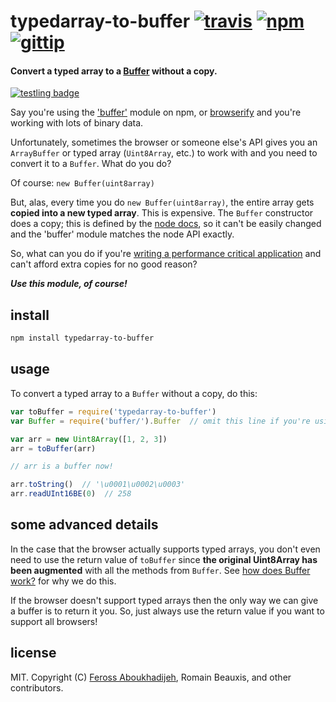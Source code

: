 # typedarray-to-buffer [![travis](https://img.shields.io/travis/feross/typedarray-to-buffer.svg)](https://travis-ci.org/feross/typedarray-to-buffer) [![npm](https://img.shields.io/npm/v/typedarray-to-buffer.svg)](https://npmjs.org/package/typedarray-to-buffer) [![gittip](https://img.shields.io/gittip/feross.svg)](https://www.gittip.com/feross/)

#### Convert a typed array to a [Buffer](https://github.com/feross/buffer) without a copy.

[![testling badge](https://ci.testling.com/feross/typedarray-to-buffer.png)](https://ci.testling.com/feross/typedarray-to-buffer)

Say you're using the ['buffer'](https://github.com/feross/buffer) module on npm, or
[browserify](http://browserify.org/) and you're working with lots of binary data.

Unfortunately, sometimes the browser or someone else's API gives you an `ArrayBuffer`
or typed array (`Uint8Array`, etc.) to work with and you need to convert it to a
`Buffer`. What do you do?

Of course: `new Buffer(uint8array)`

But, alas, every time you do `new Buffer(uint8array)`, the entire array gets **copied into
a new typed array**. This is expensive. The `Buffer` constructor does a copy; this is
defined by the [node docs](http://nodejs.org/api/buffer.html), so it can't be easily
changed and the 'buffer' module matches the node API exactly.

So, what can you do if you're
[writing a performance critical application](https://github.com/feross/buffer/issues/22)
and can't afford extra copies for no good reason?

***Use this module, of course!***

## install

```bash
npm install typedarray-to-buffer
```

## usage

To convert a typed array to a `Buffer` without a copy, do this:

```js
var toBuffer = require('typedarray-to-buffer')
var Buffer = require('buffer/').Buffer  // omit this line if you're using `browserify`

var arr = new Uint8Array([1, 2, 3])
arr = toBuffer(arr)

// arr is a buffer now!

arr.toString()  // '\u0001\u0002\u0003'
arr.readUInt16BE(0)  // 258
```

## some advanced details

In the case that the browser actually supports typed arrays, you don't even need to use
the return value of `toBuffer` since **the original Uint8Array has been augmented**
with all the methods from `Buffer`. See
[how does Buffer work?](https://github.com/feross/buffer#how-does-it-work) for why we do
this.

If the browser doesn't support typed arrays then the only way we can give a buffer is to
return it you. So, just always use the return value if you want to support all browsers!

## license

MIT. Copyright (C) [Feross Aboukhadijeh](http://feross.org), Romain Beauxis, and other contributors.
